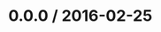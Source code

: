 <!--remark setext-->

<!--lint disable no-multiple-toplevel-headings-->

0.0.0 / 2016-02-25
==================
